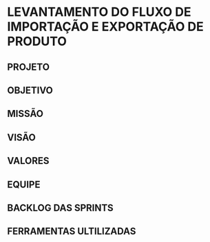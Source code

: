 # LEVANTAMENTO DO FLUXO DE IMPORTAÇÃO E EXPORTAÇÃO DE PRODUTO



## PROJETO

## OBJETIVO

## MISSÃO 

## VISÃO 

## VALORES

## EQUIPE

## BACKLOG DAS SPRINTS

## FERRAMENTAS ULTILIZADAS 
